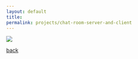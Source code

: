 ```yaml
---
layout: default
title: 
permalink: projects/chat-room-server-and-client
---
```




![](/assets/images/projects/.png)

[back](./)
